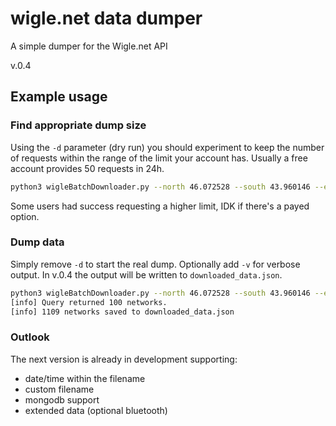 # wigle.net data dumper
A simple dumper for the Wigle.net API

v.0.4

## Example usage

### Find appropriate dump size
Using the `-d` parameter (dry run) you should experiment to keep the number of requests within the range of the limit your account has. Usually a free account provides 50 requests in 24h.
```bash
python3 wigleBatchDownloader.py --north 46.072528 --south 43.960146 --east 4.929610 --west 4.763731 -n <your API Name> -t <Your API Token> -c 0.05 -d
```
 Some users had success requesting a higher limit, IDK if there's a payed option. 

### Dump data
Simply remove `-d` to start the real dump. Optionally add `-v` for verbose output. In v.0.4 the output will be written to `downloaded_data.json`.
```bash
python3 wigleBatchDownloader.py --north 46.072528 --south 43.960146 --east 4.929610 --west 4.763731 -n <your API Name> -t <Your API Token> -c 0.05 -v
[info] Query returned 100 networks.
[info] 1109 networks saved to downloaded_data.json
```

### Outlook
The next version is already in development supporting:
- date/time within the filename
- custom filename
- mongodb support
- extended data (optional bluetooth)

